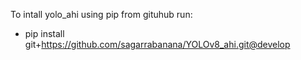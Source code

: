 To intall yolo_ahi using pip from gituhub run:
  - pip install git+https://github.com/sagarrabanana/YOLOv8_ahi.git@develop
